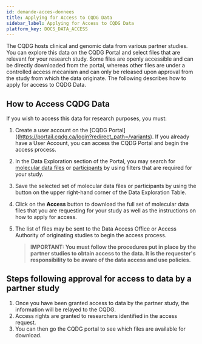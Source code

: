 ```yaml
---
id: demande-acces-donnees
title: Applying for Access to CQDG Data
sidebar_label: Applying for Access to CQDG Data
platform_key: DOCS_DATA_ACCESS
---
```


The CQDG hosts clinical and genomic data from various partner studies. You can explore this data on the CQDG Portal and select files that are relevant for your research study. Some files are openly accessible and can be directly downloaded from the portal, whereas other files are under a controlled access mecanism and can only be released upon approval from the study from which the data originate. The following describes how to apply for access to CQDG Data.

## How to Access CQDG Data

If you wish to access this data for research purposes, you must: 

1. Create a user account on the [CQDG Portal]((https://portail.cqdg.ca/login?redirect_path=/variants). If you already have a User Account, you can access the CQDG Portal and begin the access process.  
2. In the Data Exploration section of the Portal, you may search for [molecular data files](https://portail.cqdg.ca/data-exploration/datafiles) or [participants](https://portail.cqdg.ca/data-exploration/participants) by using filters that are required for your study. 
3. Save the selected set of molecular data files or participants by using the button on the upper right-hand corner of the Data Exploration Table.
4. Click on the **Access** button to download the full set of molecular data files that you are requesting for your study as well as the instructions on how to apply for access. 
5. The list of files may be sent to the Data Access Office or Access Authority of originating studies to begin the access process. 


   > **IMPORTANT: You must follow the procedures put in place by the partner studies to obtain access to the data. It is the requester's responsibility to be aware of the data access and use policies.** 

## Steps following approval for access to data by a partner study 

1.	Once you have been granted access to data by the partner study, the information will be relayed to the CQDG.    
2.	Access rights are granted to researchers identified in the access request. 
3.	You can then go the CQDG portal to see which files are available for download.
